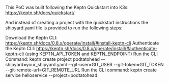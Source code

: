This PoC was built following the Keptn Quickstart into K3s: https://keptn.sh/docs/quickstart/

And instead of creating a project with the quickstart instructions the shipyard.yaml file is provided to run the following steps: 

Download the Keptn CLI: https://keptn.sh/docs/0.8.x/operate/install/#install-keptn-cli
Authenticate the Keptn CLI: https://keptn.sh/docs/0.8.x/operate/install/#authenticate-keptn-cli (using KEPTN_API_TOKEN and KEPTN_ENDPOINT)
Run the CLI Command: keptn create project podtatohead --shipyard=your_shipyard.yaml --git-user=GIT_USER --git-token=GIT_TOKEN --git-remote-url=GIT_REMOTE_URL
Run the CLI command: keptn create service helloservice --project=podtatohead 
